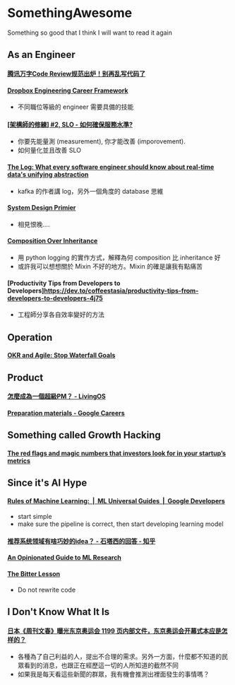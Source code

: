 # SomethingAwesome
Something so good that I think I will want to read it again

## As an Engineer
#### [腾讯万字Code Review规范出炉！别再乱写代码了](https://mp.weixin.qq.com/s/gENH3_KjLCNmrcPWpRkIlw?fbclid=IwAR1Cs6FxM19NOXQvuXLQ_4QcApn6ZWbfS0otrBRt8eFTwdmioi9OoGYxAM0)
#### [Dropbox Engineering Career Framework](https://dropbox.github.io/dbx-career-framework/overview.html)
  - 不同職位等級的 engineer 需要具備的技能
#### [[架構師的修練] #2, SLO - 如何確保服務水準?](https://columns.chicken-house.net/2021/06/04/slo/)
  - 你要先能量測 (measurement), 你才能改善 (imporovement).
  - 如何量化並且改善 SLO
#### [The Log: What every software engineer should know about real-time data's unifying abstraction](https://engineering.linkedin.com/distributed-systems/log-what-every-software-engineer-should-know-about-real-time-datas-unifying)
  - kafka 的作者講 log，另外一個角度的 database 思維
#### [System Design Primier](https://github.com/donnemartin/system-design-primer)
  - 相見恨晚....
#### [Composition Over Inheritance](https://python-patterns.guide/gang-of-four/composition-over-inheritance/)
  - 用 python logging 的實作方式，解釋為何 composition 比 inheritance 好
  - 或許我可以想想關於 Mixin 不好的地方。Mixin 的確是讓我有點痛苦
#### [Productivity Tips from Developers to Developers]https://dev.to/coffeestasia/productivity-tips-from-developers-to-developers-4j75
  - 工程師分享各自效率變好的方法

## Operation
#### [OKR and Agile: Stop Waterfall Goals](https://felipecastro.com/en/okr/okr_and-agile/)

## Product 
#### [怎麼成為一個超級PM？ - LivingOS](https://www.livingos.org/blog/super-pm/)
#### [Preparation materials - Google Careers](https://careers.google.com/stories/apm-preparation-materials/)

## Something called Growth Hacking
#### [The red flags and magic numbers that investors look for in your startup’s metrics](https://andrewchen.com/investor-metrics-deck/)

## Since it's AI Hype
#### [Rules of Machine Learning:  |  ML Universal Guides  |  Google Developers](https://developers.google.com/machine-learning/guides/rules-of-ml)
  - start simple
  - make sure the pipeline is correct, then start developing learning model
#### [推荐系统领域有啥巧妙的idea？ - 石塔西的回答 - 知乎](https://www.zhihu.com/question/362190044/answer/1670206355)
#### [An Opinionated Guide to ML Research](http://joschu.net/blog/opinionated-guide-ml-research.html)
#### [The Bitter Lesson](http://www.incompleteideas.net/IncIdeas/BitterLesson.html?utm_campaign=NLP%20News&utm_medium=email&utm_source=Revue%20newsletter)
  - Do not rewrite code 

## I Don't Know What It Is
#### [日本《周刊文春》曝光东京奥运会 1199 页内部文件，东京奥运会开幕式本应是怎样的？](https://www.zhihu.com/question/475755259/answer/2026751215)
  - 各種為了自己利益的人，提出不合理的需求。另外一方面，什麼都不知道的民眾看到的消息，也跟正在經歷這一切的人所知道的截然不同
  - 如果我是每天看這些新聞的群眾，我有機會推測出裡面發生的事情嗎？
